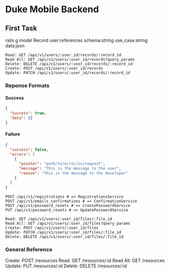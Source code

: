 # Duke Mobile Backend

## First Task

rails g model Record user:references schema:string use_case:string data:json

    Read: GET /api/v1/users/:user_id/records/:record_id
    Read All: GET /api/v1/users/:user_id/records?query_params
    Delete: DELETE /api/v1/users/:user_id/records/:record_id
    Create: POST /api/v1/users/:user_id/records
    Update: PATCH /api/v1/users/:user_id/records/:record_id

### Reponse Formats

#### Success

```json
{
  "success": true,
  "data": {}
}
```

#### Failure

```json
{
  "success": false,
  "errors": [
    {
      "pointer": "path/to/error/in/request",
      "message": "This is the message to the user",
      "reason": "This is the message to the developer"
    }
  ]
}
```

    POST /api/v1/registrations # => RegistrationsService
    POST /api/v1/emails_confirmations # => ConfirmationService
    POST /api/v1/password_resets # => CreatePasswordService
    PUT /api/v1/password_resets # => UpdatePasswordService

    Read: GET /api/v1/users/:user_id/files/:file_id
    Read All: GET /api/v1/users/:user_id/files?query_params
    Create: POST /api/v1/users/:user_id/files
    Update: PATCH /api/v1/users/:user_id/files/:file_id
    Delete: DELETE /api/v1/users/:user_id/files/:file_id

### General Reference

Create: POST /resources
Read: GET /resources/:id
Read All: GET /resources
Update: PUT /resources/:id
Delete: DELETE /resources/:id
